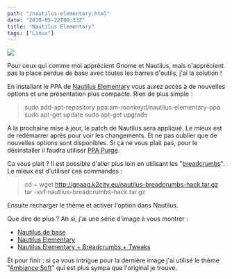 ```yaml
---
path: "/nautilus-elementary.html"
date: "2010-05-22T00:33Z"
title: "Nautilus Elementary"
tags: ["Linux"]
---
```


[![](https://3.bp.blogspot.com/_lEhuTvDBOnM/S_b_S-w_XdI/AAAAAAAAAKw/LUN1N8VmBek/s200/Capture-alexandre%C2%A0-%C2%A0Navigateur+de+fichiers-3.png)](http://3.bp.blogspot.com/_lEhuTvDBOnM/S_b_S-w_XdI/AAAAAAAAAKw/LUN1N8VmBek/s1600/Capture-alexandre%C2%A0-%C2%A0Navigateur+de+fichiers-3.png)

Pour ceux qui comme moi apprécient Gnome et Nautilus, mais n'apprécient pas la place perdue de base avec toutes les barres d'outils, j'ai la solution !

En installant le PPA de [Nautilus Elementary](https://launchpad.net/nautilus-elementary) vous aurez accès à de nouvelles options et une présentation plus compacte. Rien de plus simple :

> sudo add-apt-repository ppa:am-monkeyd/nautilus-elementary-ppa
> sudo apt-get update
> sudo apt-get upgrade

A la prochaine mise à jour, le patch de Nautilus sera appliqué. Le mieux est de redémarrer après pour voir les changements. Et ne pas oublier que de nouvelles options sont disponibles.
Si ça ne vous plait pas, pour le désinstaller il faudra utiliser [PPA Purge](http://www.webupd8.org/2009/12/remove-ppa-repositories-via-command.html).

Ca vous plait ? Il est possible d'aller plus loin en utilisant les "[breadcrumbs](http://translate.google.fr/translate_t?hl=fr&q=breadcrumbs)". Le mieux est d'utiliser ces commandes :

> cd ~
> wget http://gnaag.k2city.eu/nautilus-breadcrumbs-hack.tar.gz
> tar -xvf nautilus-breadcrumbs-hack.tar.gz

Ensuite recharger le thème et activer l'option dans Nautilus.

Que dire de plus ? Ah si, j'ai une série d'image à vous montrer :

*   [Nautilus de base](http://2.bp.blogspot.com/_lEhuTvDBOnM/S_cGuNKIkpI/AAAAAAAAAK4/R3jBGTqBH_0/s1600/Capture-alexandre%C2%A0-%C2%A0Navigateur+de+fichiers-1.png)
*   [Nautilus Elementary](http://1.bp.blogspot.com/_lEhuTvDBOnM/S_cG-zA4PlI/AAAAAAAAALA/Bvfixrrzopk/s1600/Capture-alexandre%C2%A0-%C2%A0Navigateur+de+fichiers-2.png)
*   [Nautilus Elementary + Breadcrumbs + Tweaks](http://3.bp.blogspot.com/_lEhuTvDBOnM/S_b_S-w_XdI/AAAAAAAAAKw/LUN1N8VmBek/s1600/Capture-alexandre%C2%A0-%C2%A0Navigateur+de+fichiers-3.png)

Et pour finir : si ça vous intrigue pour la dernière image j'ai utilisé le thème "[Ambiance Soft](http://gnome-look.org/content/show.php/Ambiance+Soft+-+normal+and+windowapplets?content=124623)" qui est plus sympa que l'original je trouve.
